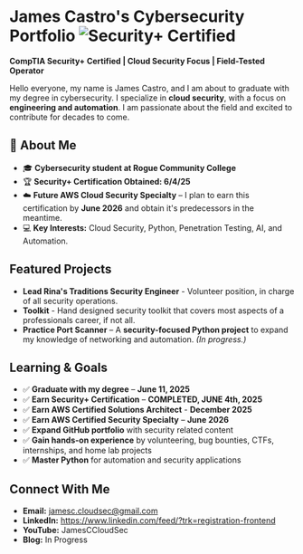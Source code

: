 # James Castro's Cybersecurity Portfolio ![Security+ Certified](https://img.shields.io/badge/Security%2B-Certified-brightgreen)
**CompTIA Security+ Certified | Cloud Security Focus | Field-Tested Operator**

Hello everyone, my name is James Castro, and I am about to graduate with my degree in cybersecurity. I specialize in **cloud security**, with a focus on **engineering and automation**. I am passionate about the field and excited to contribute for decades to come.

## 🔹 About Me  
- 🎓 **Cybersecurity student at Rogue Community College**  
- 🏆 **Security+ Certification Obtained: 6/4/25**
- ☁️ **Future AWS Cloud Security Specialty** – I plan to earn this certification by **June 2026** and obtain it's predecessors in the meantime.
- 💻 **Key Interests:** Cloud Security, Python, Penetration Testing, AI, and Automation.  

## Featured Projects  
- **Lead Rina's Traditions Security Engineer** - Volunteer position, in charge of all security operations.
- **Toolkit** - Hand designed security toolkit that covers most aspects of a professionals career, if not all.
- **Practice Port Scanner** – A **security-focused Python project** to expand my knowledge of networking and automation. *(In progress.)*

## Learning & Goals  
- ✅ **Graduate with my degree** – **June 11, 2025**  
- ✅ **Earn Security+ Certification** – **COMPLETED, JUNE 4th, 2025**
- ✅ **Earn AWS Certified Solutions Architect** - **December 2025**
- ✅ **Earn AWS Certified Security Specialty** – **June 2026**  
- ✅ **Expand GitHub portfolio** with security related content 
- ✅ **Gain hands-on experience** by volunteering, bug bounties, CTFs, internships, and home lab projects  
- ✅ **Master Python** for automation and security applications  

## Connect With Me  
- **Email:** jamesc.cloudsec@gmail.com  
- **LinkedIn:** https://www.linkedin.com/feed/?trk=registration-frontend
- **YouTube:** JamesCCloudSec
- **Blog:** In Progress




